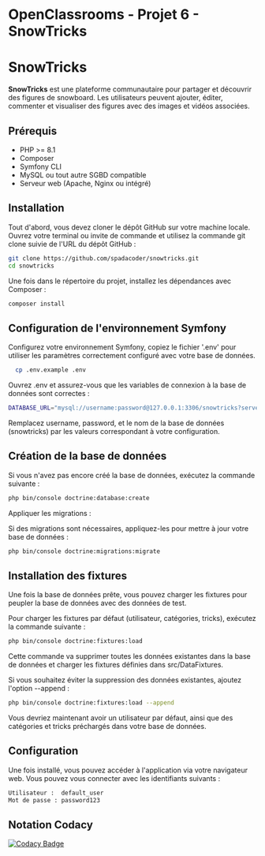 # OpenClassrooms - Projet 6 - SnowTricks

# SnowTricks

**SnowTricks** est une plateforme communautaire pour partager et découvrir des figures de snowboard. Les utilisateurs peuvent ajouter, éditer, commenter et visualiser des figures avec des images et vidéos associées.

## Prérequis

- PHP >= 8.1
- Composer
- Symfony CLI
- MySQL ou tout autre SGBD compatible
- Serveur web (Apache, Nginx ou intégré)

## Installation

Tout d'abord, vous devez cloner le dépôt GitHub sur votre machine locale.
Ouvrez votre terminal ou invite de commande et utilisez la commande git clone suivie de l'URL du dépôt GitHub :
```bash
git clone https://github.com/spadacoder/snowtricks.git
cd snowtricks
```

Une fois dans le répertoire du projet, installez les dépendances avec Composer :

```bash
composer install
```

## Configuration de l'environnement Symfony
Configurez votre environnement Symfony, copiez le fichier '.env' pour utiliser les paramètres correctement configuré avec votre base de données.
 ```bash
   cp .env.example .env
```
Ouvrez .env et assurez-vous que les variables de connexion à la base de données sont correctes :

```bash
DATABASE_URL="mysql://username:password@127.0.0.1:3306/snowtricks?serverVersion=5.7"
```
Remplacez username, password, et le nom de la base de données (snowtricks) par les valeurs correspondant à votre configuration.

## Création de la base de données 

Si vous n'avez pas encore créé la base de données, exécutez la commande suivante :

```bash
php bin/console doctrine:database:create
```

Appliquer les migrations :

Si des migrations sont nécessaires, appliquez-les pour mettre à jour votre base de données :

```bash
php bin/console doctrine:migrations:migrate
```

## Installation des fixtures
Une fois la base de données prête, vous pouvez charger les fixtures pour peupler la base de données avec des données de test.

Pour charger les fixtures par défaut (utilisateur, catégories, tricks), exécutez la commande suivante :

```bash
php bin/console doctrine:fixtures:load
```
Cette commande va supprimer toutes les données existantes dans la base de données et charger les fixtures définies dans src/DataFixtures.

Si vous souhaitez éviter la suppression des données existantes, ajoutez l'option --append :

```bash
php bin/console doctrine:fixtures:load --append
```
Vous devriez maintenant avoir un utilisateur par défaut, ainsi que des catégories et tricks préchargés dans votre base de données.

## Configuration
Une fois installé, vous pouvez accéder à l'application via votre navigateur web.
Vous pouvez vous connecter avec les identifiants suivants :
```bash
Utilisateur :  default_user
Mot de passe : password123
```

## Notation Codacy
[![Codacy Badge](https://app.codacy.com/project/badge/Grade/eaa5205525b7415b90d70f6ac1de788b)](https://app.codacy.com/gh/SpadaCoder/snowtricks/dashboard?utm_source=gh&utm_medium=referral&utm_content=&utm_campaign=Badge_grade)
